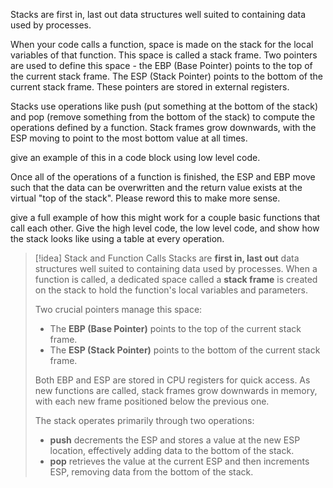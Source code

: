 Stacks are first in, last out data structures well suited to containing data used by processes.

When your code calls a function, space is made on the stack for the local variables of that function. This space is called a stack frame. Two pointers are used to define this space - the EBP (Base Pointer) points to the top of the current stack frame. The ESP (Stack Pointer) points to the bottom of the current stack frame. These pointers are stored in external registers. 

Stacks use operations like push (put something at the bottom of the stack) and pop (remove something from the bottom of the stack) to compute the operations defined by a function. Stack frames grow downwards, with the ESP moving to point to the most bottom value at all times. 

give an example of this in a code block using low level code.

Once all of the operations of a function is finished, the ESP and EBP move such that the data can be overwritten and the return value exists at the virtual "top of the stack". Please reword this to make more sense.

give a full example of how this might work for a couple basic functions that call each other. Give the high level code, the low level code, and show how the stack looks like using a table at every operation.


> [!idea] Stack and Function Calls
> Stacks are **first in, last out** data structures well suited to containing data used by processes. When a function is called, a dedicated space called a **stack frame** is created on the stack to hold the function's local variables and parameters.
> 
> Two crucial pointers manage this space:
> - The **EBP (Base Pointer)** points to the top of the current stack frame.
> - The **ESP (Stack Pointer)** points to the bottom of the current stack frame.
> 
> Both EBP and ESP are stored in CPU registers for quick access. As new functions are called, stack frames grow downwards in memory, with each new frame positioned below the previous one.
> 
> The stack operates primarily through two operations:
> - **push** decrements the ESP and stores a value at the new ESP location, effectively adding data to the bottom of the stack.
> - **pop** retrieves the value at the current ESP and then increments ESP, removing data from the bottom of the stack.
> 

